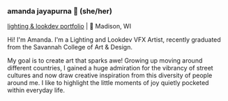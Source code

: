 ### amanda jayapurna 🍵 (she/her) 

[lighting & lookdev portfolio](https://www.amandajayapurna.com/) | 📍 Madison, WI


Hi! I'm Amanda.
I'm a Lighting and Lookdev VFX Artist, recently graduated from the Savannah College of Art & Design.

My goal is to create art that sparks awe! Growing up moving around different countries, I gained a huge admiration for the vibrancy of street cultures and now draw creative inspiration from this diversity of people around me. I like to highlight the little moments of joy quietly pocketed within everyday life.
